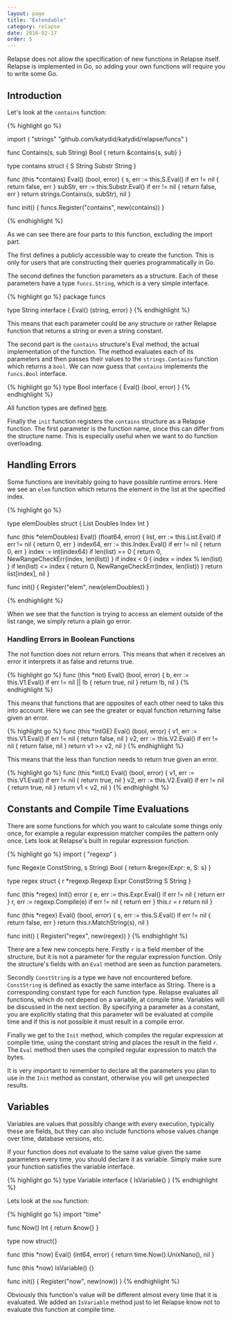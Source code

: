 ```yaml
---
layout: page
title: "Extendable"
category: relapse
date: 2016-02-17
order: 5
---
```


Relapse does not allow the specification of new functions in Relapse itself.
Relapse is implemented in Go, so adding your own functions will require you to write some Go.

## Introduction

Let's look at the `contains` function:

{% highlight go %}

import (
	"strings"
	"github.com/katydid/katydid/relapse/funcs"
)

func Contains(s, sub String) Bool {
	return &contains{s, sub}
}

type contains struct {
	S      String
	Substr String
}

func (this *contains) Eval() (bool, error) {
	s, err := this.S.Eval()
	if err != nil {
		return false, err
	}
	subStr, err := this.Substr.Eval()
	if err != nil {
		return false, err
	}
	return strings.Contains(s, subStr), nil
}

func init() {
	funcs.Register("contains", new(contains))
}

{% endhighlight %}

As we can see there are four parts to this function, excluding the import part.

The first defines a publicly accessible way to create the function.  This is only for users that are constructing their queries programmatically in Go.

The second defines the function parameters as a structure.
Each of these parameters have a type `funcs.String`, which is a very simple interface.

{% highlight go %}
package funcs

type String interface {
	Eval() (string, error)
}
{% endhighlight %}

This means that each parameter could be any structure or rather Relapse function that returns a string or even a string constant.

The second part is the `contains` structure's Eval method, the actual implementation of the function.
The method evaluates each of its parameters and then passes their values to the `strings.Contains` function which returns a `bool`.
We can now guess that `contains` implements the `funcs.Bool` interface.

{% highlight go %}
type Bool interface {
	Eval() (bool, error)
}
{% endhighlight %}

All function types are defined [here](https://github.com/katydid/katydid/blob/master/relapse/funcs/types.go).

Finally the `init` function registers the `contains` structure as a Relapse function.
The first parameter is the function name, since this can differ from the structure name.
This is especially useful when we want to do function overloading.

## Handling Errors

Some functions are inevitably going to have possible runtime errors.
Here we see an `elem` function which returns the element in the list at the specified index.

{% highlight go %}

type elemDoubles struct {
	List  Doubles
	Index Int
}

func (this *elemDoubles) Eval() (float64, error) {
	list, err := this.List.Eval()
	if err != nil {
		return 0, err
	}
	index64, err := this.Index.Eval()
	if err != nil {
		return 0, err
	}
	index := int(index64)
	if len(list) == 0 {
		return 0, NewRangeCheckErr(index, len(list))
	}
	if index < 0 {
		index = index % len(list)
	}
	if len(list) <= index {
		return 0, NewRangeCheckErr(index, len(list))
	}
	return list[index], nil
}

func init() {
	Register("elem", new(elemDoubles))
}

{% endhighlight %}

When we see that the function is trying to access an element outside of the list range, we simply return a plain go error.

### Handling Errors in Boolean Functions

The not function does not return errors.
This means that when it receives an error it interprets it as false and returns true.

{% highlight go %}
func (this *not) Eval() (bool, error) {
	b, err := this.V1.Eval()
	if err != nil || !b {
		return true, nil
	}
	return !b, nil
}
{% endhighlight %}

This means that functions that are opposites of each other need to take this into account.
Here we can see the greater or equal function returning false given an error.

{% highlight go %}
func (this *intGE) Eval() (bool, error) {
	v1, err := this.V1.Eval()
	if err != nil {
		return false, nil
	}
	v2, err := this.V2.Eval()
	if err != nil {
		return false, nil
	}
	return v1 >= v2, nil
}
{% endhighlight %}

This means that the less than function needs to return true given an error.

{% highlight go %}
func (this *intLt) Eval() (bool, error) {
	v1, err := this.V1.Eval()
	if err != nil {
		return true, nil
	}
	v2, err := this.V2.Eval()
	if err != nil {
		return true, nil
	}
	return v1 < v2, nil
}
{% endhighlight %}

## Constants and Compile Time Evaluations

There are some functions for which you want to calculate some things only once, 
for example a regular expression matcher compiles the pattern only once.
Lets look at Relapse's built in regular expression function.

{% highlight go %}
import (
	"regexp"
)

func Regex(e ConstString, s String) Bool {
	return &regex{Expr: e, S: s}
}

type regex struct {
	r    *regexp.Regexp
	Expr ConstString
	S    String
}

func (this *regex) Init() error {
	e, err := this.Expr.Eval()
	if err != nil {
		return err
	}
	r, err := regexp.Compile(e)
	if err != nil {
		return err
	}
	this.r = r
	return nil
}

func (this *regex) Eval() (bool, error) {
	s, err := this.S.Eval()
	if err != nil {
		return false, err
	}
	return this.r.MatchString(s), nil
}

func init() {
	Register("regex", new(regex))
}
{% endhighlight %}

There are a few new concepts here.
Firstly `r` is a field member of the structure, but it is not a parameter for the regular expression function.
Only the structure's fields with an `Eval` method are seen as function parameters.

Secondly `ConstString` is a type we have not encountered before.
`ConstString` is defined as exactly the same interface as String.
There is a corresponding constant type for each function type.
Relapse evaluates all functions, which do not depend on a variable, at compile time.
Variables will be discussed in the next section.
By specifying a parameter as a constant, you are explicitly stating that this parameter will be evaluated at compile time and if this is not possible it must result in a compile error.

Finally we get to the `Init` method, which compiles the regular expression at compile time, using the constant string and places the result in the field `r`.  
The `Eval` method then uses the compiled regular expression to match the bytes.

It is very important to remember to declare all the parameters you plan to use in the `Init` method as constant, otherwise you will get unexpected results.

## Variables

Variables are values that possibly change with every execution, typically these are fields, but they can also include functions whose values change over time, database versions, etc.

If your function does not evaluate to the same value given the same parameters every time, you should declare it as variable.
Simply make sure your function satisfies the variable interface.

{% highlight go %}
type Variable interface {
	IsVariable()
}
{% endhighlight %}

Lets look at the `now` function:

{% highlight go %}
import "time"

func Now() Int {
	return &now{}
}

type now struct{}

func (this *now) Eval() (int64, error) {
	return time.Now().UnixNano(), nil
}

func (this *now) IsVariable() {}

func init() {
	Register("now", new(now))
}
{% endhighlight %}

Obviously this function's value will be different almost every time that it is evaluated.
We added an  `IsVariable` method just to let Relapse know not to evaluate this function at compile time.


